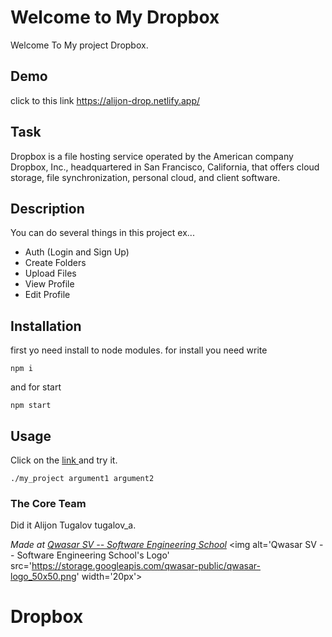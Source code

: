 # Welcome to My Dropbox
Welcome To My project Dropbox.

## Demo
click to this link https://alijon-drop.netlify.app/

## Task
Dropbox is a file hosting service operated by the American company Dropbox, Inc., headquartered in San Francisco, California, that offers cloud storage, file synchronization, personal cloud, and client software.

## Description
You can do several things in this project ex... 
 - Auth (Login and Sign Up)
 - Create Folders
 - Upload Files
 - View Profile
 - Edit Profile

## Installation
first yo need install to node modules. for install you need write
```
npm i
```
and for start
```
npm start
```

## Usage
Click on the <a href="https://alijon-drop.netlify.app/">link </a> and try it.
```
./my_project argument1 argument2
```

### The Core Team
Did it Alijon Tugalov tugalov_a.

<span><i>Made at <a href='https://qwasar.io'>Qwasar SV -- Software Engineering School</a></i></span>
<span><img alt='Qwasar SV -- Software Engineering School's Logo' src='https://storage.googleapis.com/qwasar-public/qwasar-logo_50x50.png' width='20px'></span>
# Dropbox
